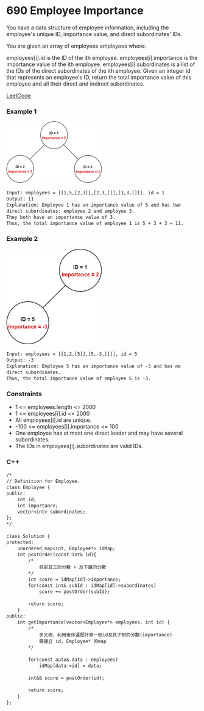 # 690 Employee Importance

You have a data structure of employee information, including the employee's unique ID, importance value, and direct subordinates' IDs.

You are given an array of employees employees where:

employees[i].id is the ID of the ith employee.
employees[i].importance is the importance value of the ith employee.
employees[i].subordinates is a list of the IDs of the direct subordinates of the ith employee.
Given an integer id that represents an employee's ID, return the total importance value of this employee and all their direct and indirect subordinates.
  
[LeetCode](https://leetcode.cn/problems/employee-importance/)

### Example 1

<img src="img/690_1.jpg" width = "250"/>

```
Input: employees = [[1,5,[2,3]],[2,3,[]],[3,3,[]]], id = 1
Output: 11
Explanation: Employee 1 has an importance value of 5 and has two direct subordinates: employee 2 and employee 3.
They both have an importance value of 3.
Thus, the total importance value of employee 1 is 5 + 3 + 3 = 11.
```

### Example 2

<img src="img/690_2.jpg" width = "250"/>

```
Input: employees = [[1,2,[5]],[5,-3,[]]], id = 5
Output: -3
Explanation: Employee 5 has an importance value of -3 and has no direct subordinates.
Thus, the total importance value of employee 5 is -3.
```

### Constraints

* 1 <= employees.length <= 2000
* 1 <= employees[i].id <= 2000
* All employees[i].id are unique.
* -100 <= employees[i].importance <= 100
* One employee has at most one direct leader and may have several subordinates.
* The IDs in employees[i].subordinates are valid IDs.

### C++ 

```
/*
// Definition for Employee.
class Employee {
public:
    int id;
    int importance;
    vector<int> subordinates;
};
*/

class Solution {
protected:
    unordered_map<int, Employee*> idMap;
    int postOrder(const int& id){
        /*
            目前員工的分數 + 及下屬的分數
        */
        int score = idMap[id]->importance;
        for(const int& subId : idMap[id]->subordinates)
            score += postOrder(subId);

        return score;
    }
public:
    int getImportance(vector<Employee*> employees, int id) {
        /*
            多叉樹，利用後序遍歷計算一個id及其子樹的分數(importance)
            需建立 id, Employee* 的map
        */

        for(const auto& data : employees)
            idMap[data->id] = data;
        
        int&& score = postOrder(id);

        return score;
    }
};
```